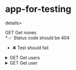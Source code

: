 # app-for-testing
details>
<summary> GET Get nones 
</summary>
 * ✅ Status code should be 404 

 * ❌ Test should fail 

</details>

<details>
<summary> GET Get users 
</summary>
 * ✅ Reponse should contains non empty array of users 

</details>

<details>
<summary> GET Get user 
</summary>
 * ✅ Reponse should contains user with id=2 

</details>

